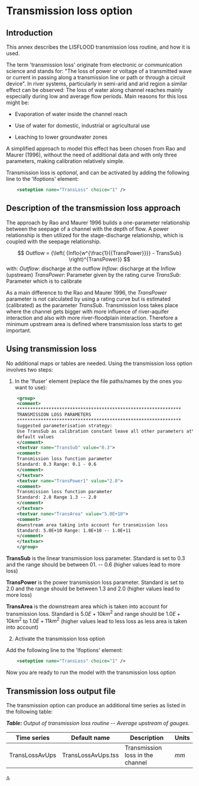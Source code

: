 # Transmission loss option


## Introduction

This annex describes the LISFLOOD transmission loss routine, and how it is used.

The term 'transmission loss' originate from electronic or communication science and stands for: "The loss of power or voltage of a transmitted wave or current in passing along a transmission line or path or through a circuit device". In river systems, particularly in semi-arid and arid region a similar effect can be observed: The loss of water along channel reaches mainly especially during low and average flow periods. Main reasons for this loss might be:

-   Evaporation of water inside the channel reach

-   Use of water for domestic, industrial or agricultural use

-   Leaching to lower groundwater zones

A simplified approach to model this effect has been chosen from Rao and Maurer (1996), without the need of additional data and with only three parameters, making calibration relatively simple.

Transmission loss is *optional*, and can be activated by adding the following line to the 'lfoptions' element:

```xml
	<setoption name="TransLoss" choice="1" />
```



## Description of the transmission loss approach

The approach by Rao and Maurer 1996 builds a one-parameter relationship between the seepage of a channel with the depth of flow. A power relationship is then utilized for the stage-discharge relationship, which is coupled with the seepage relationship.

$$
Outflow = {\left( {Inflo{w^{\frac{1}{{TransPower}}}} - TransSub} \right)^{TransPower}}
$$
with: 
   $Outflow$:		discharge at the outflow
   $Inflow$:		discharge at the Inflow (upstream)
   $TransPower$: 	Parameter given by the rating curve
   $TransSub$:		Parameter which is to calibrate

As a main difference to the Rao and Maurer 1996, the $TransPower$ parameter is not calculated by using a rating curve but is estimated (calibrated) as the parameter $TransSub$. Transmission loss takes place where the channel gets bigger with more influence of river-aquifer interaction and also with more river-floodplain interaction. Therefore a minimum upstream area is defined where transmission loss starts to get important.



## Using transmission loss 

No additional maps or tables are needed. Using the transmission loss option involves two steps:

1.  In the 'lfuser' element (replace the file paths/names by the ones you want to use):

```xml
	<group>                                                             
	<comment>                                                           
	**************************************************************               
	TRANSMISSION LOSS PARAMETERS                                          
	**************************************************************               
	Suggested parameterisation strategy:                                  
	Use TransSub as calibration constant leave all other parameters at\   
	default values                                                        
	</comment>                                                          
	<textvar name="TransSub" value="0.3">                           
	<comment>                                                           
	Transmission loss function parameter                                  
	Standard: 0.3 Range: 0.1 - 0.6                                        
	</comment>                                                          
	</textvar>                                                          
	<textvar name="TransPower1" value="2.0">                        
	<comment>                                                           
	Transmission loss function parameter                                  
	Standard: 2.0 Range 1.3 -- 2.0                                        
	</comment>                                                          
	</textvar>                                                          
	<textvar name="TransArea" value="5.0E+10">                      
	<comment>                                                           
	downstream area taking into account for transmission loss             
	Standard: 5.0E+10 Range: 1.0E+10 -- 1.0E+11                           
	</comment>                                                          
	</textvar>                                                          
	</group>                                                            
```

**TransSub** is the linear transmission loss parameter. Standard is set to 0.3 and the range should be between 01. -- 0.6 (higher values lead to more loss) 

**TransPower** is the power transmission loss parameter. Standard is set to 2.0 and the range should be between 1.3 and 2.0 (higher values lead to more loss) 

**TransArea** is the downstream area which is taken into account for transmission loss. Standard is $5.0E+10 km^2$ and range should be $1.0E+10 km^2$ to $1.0E+11 km^2$ (higher values lead to less loss as less area is taken into account)



2.  Activate the transmission loss option

Add the following line to the 'lfoptions' element:

```xml
	<setoption name="TransLoss" choice="1" />
```

Now you are ready to run the model with the transmission loss option



## Transmission loss output file

The transmission option can produce an additional time series as listed in the following table:

***Table:*** *Output of transmission loss routine -- Average upstream of gauges.*                                                           

| Time series    | Default name       | Description                      | Units |
| -------------- | ------------------ | -------------------------------- | ----- |
| TransLossAvUps | TransLossAvUps.tss | Transmission loss in the channel | $mm$  |

[🔝](#top)


